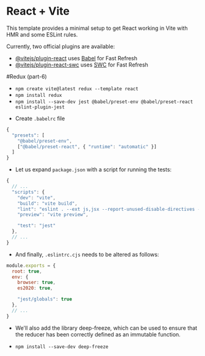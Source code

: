 # React + Vite

This template provides a minimal setup to get React working in Vite with HMR and some ESLint rules.

Currently, two official plugins are available:

- [@vitejs/plugin-react](https://github.com/vitejs/vite-plugin-react/blob/main/packages/plugin-react/README.md) uses [Babel](https://babeljs.io/) for Fast Refresh
- [@vitejs/plugin-react-swc](https://github.com/vitejs/vite-plugin-react-swc) uses [SWC](https://swc.rs/) for Fast Refresh


#Redux (part-6)

* `npm create vite@latest redux --template react`
*  `npm install redux`
* `npm install --save-dev jest @babel/preset-env @babel/preset-react eslint-plugin-jest`

- Create `.babelrc` file
```js
{
  "presets": [
    "@babel/preset-env",
    ["@babel/preset-react", { "runtime": "automatic" }]
  ]
}
```
* Let us expand `package.json` with a script for running the tests:

```js
{
  // ...
  "scripts": {
    "dev": "vite",
    "build": "vite build",
    "lint": "eslint . --ext js,jsx --report-unused-disable-directives --max-warnings 0",
    "preview": "vite preview",

    "test": "jest"
  },
  // ...
}
```
- And finally, `.eslintrc.cjs` needs to be altered as follows:

```js
module.exports = {
  root: true,
  env: { 
    browser: true,
    es2020: true,

    "jest/globals": true
  },
  // ...
}
```

- We'll also add the library deep-freeze, which can be used to ensure that the reducer has been correctly defined as an immutable function.
* `npm install --save-dev deep-freeze`
